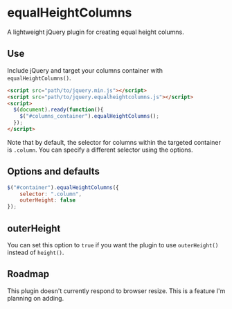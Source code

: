 # equalHeightColumns

A lightweight jQuery plugin for creating equal height columns.

## Use

Include jQuery and target your columns container with `equalHeightColumns()`.

```html
<script src="path/to/jquery.min.js"></script>
<script src="path/to/jquery.equalheightcolumns.js"></script>
<script>
  $(document).ready(function(){
    $("#columns_container").equalHeightColumns();
  });
</script>
```

Note that by default, the selector for columns within the targeted container is `.column`. You can specify a different selector using the options.

## Options and defaults

```javascript
$("#container").equalHeightColumns({
	selector: ".column",
	outerHeight: false
});
```

## outerHeight

You can set this option to `true` if you want the plugin to use `outerHeight()` instead of `height()`.

## Roadmap

This plugin doesn't currently respond to browser resize. This is a feature I'm planning on adding.